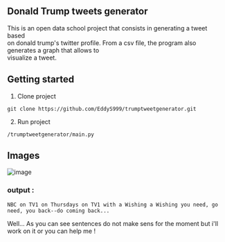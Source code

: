 ## Donald Trump tweets generator

This is an open data school project that consists in generating a tweet based  
on donald trump's twitter profile. From a csv file, the program also generates a graph that allows to  
visualize a tweet.

## Getting started 
1) Clone project
```
git clone https://github.com/EddyS999/trumptweetgenerator.git
```
2) Run project  
```
/trumptweetgenerator/main.py
```
## Images  
![image](https://user-images.githubusercontent.com/71152540/221026018-34fd9348-972d-46ae-93ab-1dd6fe770f5c.png)  
### output : 
```
NBC on TV1 on Thursdays on TV1 with a Wishing a Wishing you need, go need, you back--do coming back...  
```
Well... As you can see sentences do not make sens for the moment but i'll work on it or you can help me ! 


